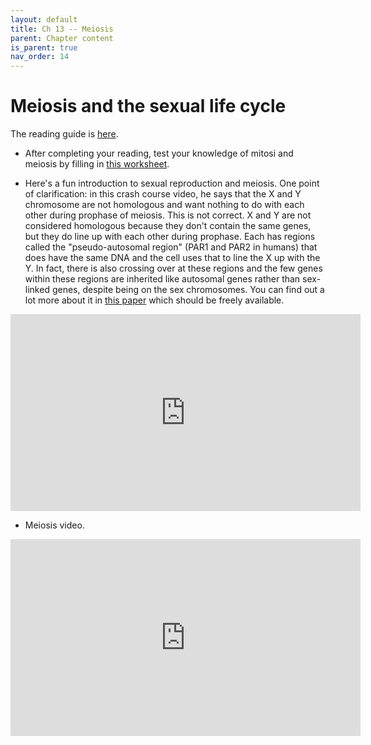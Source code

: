 ```yaml
---
layout: default
title: Ch 13 -- Meiosis
parent: Chapter content
is_parent: true
nav_order: 14
---
```


# Meiosis and the sexual life cycle

The reading guide is [here](ch13_rg.html).

* After completing your reading, test your knowledge of mitosi and meiosis by filling in [this worksheet]({{site.url}}/b40/assets/ch13/MitosisDrawingAssignment.pdf).

* Here's a fun introduction to sexual reproduction and meiosis. One point of clarification: in this crash course video, he says that the X and Y chromosome are not homologous and want nothing to do with each other during prophase of meiosis. This is not correct. X and Y are not considered homologous because they don't contain the same genes, but they do line up with each other during prophase. Each has regions called the "pseudo-autosomal region" (PAR1 and PAR2 in humans) that does have the same DNA and the cell uses that to line the X up with the Y. In fact, there is also crossing over at these regions and the few genes within these regions are inherited like autosomal genes rather than sex-linked genes, despite being on the sex chromosomes. You can find out a lot more about it in [this paper](https://www.ncbi.nlm.nih.gov/pmc/articles/PMC2435358/) which should be freely available.
<iframe width="560" height="315" src="https://www.youtube.com/embed/qCLmR9-YY7o" frameborder="0" allow="accelerometer; autoplay; clipboard-write; encrypted-media; gyroscope; picture-in-picture" allowfullscreen></iframe>

* Meiosis video.
<iframe width="560" height="315" src="https://www.youtube.com/embed/qkXHsanEkV4" frameborder="0" allow="accelerometer; autoplay; clipboard-write; encrypted-media; gyroscope; picture-in-picture" allowfullscreen></iframe>



